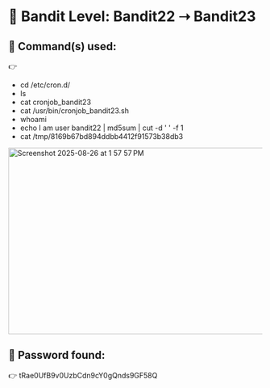 # 🔐 Bandit Level: Bandit22 ➝ Bandit23

## 📂 Command(s) used:
👉 
- cd /etc/cron.d/
- ls
- cat cronjob_bandit23
- cat /usr/bin/cronjob_bandit23.sh
- whoami
- echo I am user bandit22 | md5sum | cut -d ' ' -f 1
- cat /tmp/8169b67bd894ddbb4412f91573b38db3

<img width="577" height="369" alt="Screenshot 2025-08-26 at 1 57 57 PM" src="https://github.com/user-attachments/assets/67c63710-668e-4c7f-ae75-ef3ee649ae64" />

## 📄 Password found:
👉 tRae0UfB9v0UzbCdn9cY0gQnds9GF58Q



